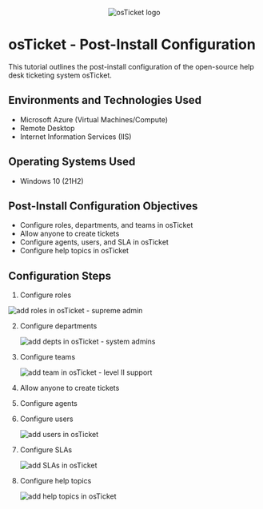 <p align="center">
<img src="https://i.imgur.com/Clzj7Xs.png" alt="osTicket logo"/>
</p>

<h1>osTicket - Post-Install Configuration</h1>
This tutorial outlines the post-install configuration of the open-source help desk ticketing system osTicket.<br />


<h2>Environments and Technologies Used</h2>

- Microsoft Azure (Virtual Machines/Compute)
- Remote Desktop
- Internet Information Services (IIS)

<h2>Operating Systems Used </h2>

- Windows 10</b> (21H2)

<h2>Post-Install Configuration Objectives</h2>

- Configure roles, departments, and teams in osTicket
- Allow anyone to create tickets
- Configure agents, users, and SLA in osTicket
- Configure help topics in osTicket


<h2>Configuration Steps</h2>

1. Configure roles

  ![add roles in osTicket - supreme admin](https://github.com/meganhoose/post-install-config/assets/142938638/3579eb06-f578-4cf8-bd7f-aebf35400bdb)



2. Configure departments

   ![add depts in osTicket - system admins](https://github.com/meganhoose/post-install-config/assets/142938638/40c794ff-42d0-4e6f-9fd2-3cc379afe14c)


3. Configure teams

   ![add team in osTicket - level II support](https://github.com/meganhoose/post-install-config/assets/142938638/b1c0d1a5-d7bb-4632-aca5-ddc3633308d7)



4. Allow anyone to create tickets


5. Configure agents


6. Configure users

   ![add users in osTicket](https://github.com/meganhoose/post-install-config/assets/142938638/39d9175a-6deb-4669-94b2-81391c50f17f)


7. Configure SLAs

   ![add SLAs in osTicket](https://github.com/meganhoose/post-install-config/assets/142938638/e2d6994a-4357-4260-8f52-13a10dc2c3a6)


8. Configure help topics

   ![add help topics in osTicket](https://github.com/meganhoose/post-install-config/assets/142938638/594f58f1-122c-49d9-a20e-28a5a47c1a73)

   


